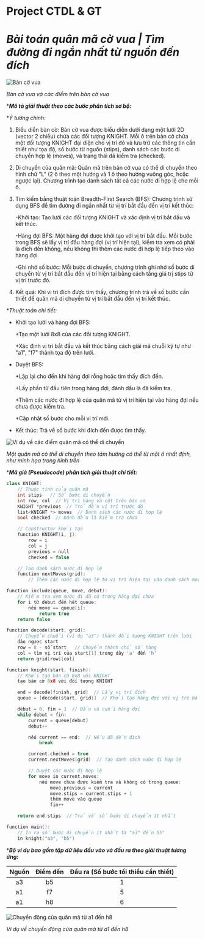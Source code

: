 # Project CTDL & GT 
 # ***Bài toán quân mã cờ vua | Tìm đường đi ngắn nhất từ ​​nguồn đến đích***
![Bàn cờ vua](https://github.com/user-attachments/assets/f80eb4ed-c771-4da8-9c41-bd89b7469a16)

_Bàn cờ vua và các điểm trên bàn cờ vua_

****Mô tả giải thuật theo các bước phân tích sơ bộ:***

**Ý tưởng chính:*
1. Biểu diễn bàn cờ: Bàn cờ vua được biểu diễn dưới dạng một lưới 2D (vector 2 chiều) chứa các đối tượng KNIGHT. Mỗi ô trên bàn cờ chứa một đối tượng KNIGHT đại diện cho vị trí đó và lưu trữ các thông tin cần thiết như tọa độ, số bước từ nguồn (stips), danh sách các bước di chuyển hợp lệ (moves), và trạng thái đã kiểm tra (checked).
2. Di chuyển của quân mã: Quân mã trên bàn cờ vua có thể di chuyển theo hình chữ "L" (2 ô theo một hướng và 1 ô theo hướng vuông góc, hoặc ngược lại). Chương trình tạo danh sách tất cả các nước đi hợp lệ cho mỗi ô.
3. Tìm kiếm bằng thuật toán Breadth-First Search (BFS): Chương trình sử dụng BFS để tìm đường đi ngắn nhất từ vị trí bắt đầu đến vị trí kết thúc:

   -Khởi tạo: Tạo lưới các đối tượng KNIGHT và xác định vị trí bắt đầu và kết thúc.

   -Hàng đợi BFS: Một hàng đợi được khởi tạo với vị trí bắt đầu. Mỗi bước trong BFS sẽ lấy vị trí đầu hàng đợi (vị trí hiện tại), kiểm tra xem có phải là đích đến không, nếu không thì thêm các nước đi hợp lệ tiếp theo vào hàng đợi.

   -Ghi nhớ số bước: Mỗi bước di chuyển, chương trình ghi nhớ số bước di chuyển từ vị trí bắt đầu đến vị trí hiện tại bằng cách tăng giá trị stips từ vị trí trước đó.
5. Kết quả: Khi vị trí đích được tìm thấy, chương trình trả về số bước cần thiết để quân mã di chuyển từ vị trí bắt đầu đến vị trí kết thúc.


**Thuật toán chi tiết:*
- Khởi tạo lưới và hàng đợi BFS:
  
  +Tạo một lưới 8x8 của các đối tượng KNIGHT.
  
  +Xác định vị trí bắt đầu và kết thúc bằng cách giải mã chuỗi ký tự như "a1", "f7" thành tọa độ trên lưới.

- Duyệt BFS:
  
  +Lặp lại cho đến khi hàng đợi rỗng hoặc tìm thấy đích đến.
  
  +Lấy phần tử đầu tiên trong hàng đợi, đánh dấu là đã kiểm tra.
  
  +Thêm các nước đi hợp lệ của quân mã từ vị trí hiện tại vào hàng đợi nếu chưa được kiểm tra.
  
  +Cập nhật số bước cho mỗi vị trí mới.

- Kết thúc: Trả về số bước khi đích đến được tìm thấy.

![Ví dụ về các điểm quân mã có thể di chuyển](https://github.com/user-attachments/assets/1a0a1ca9-3d36-4b8d-b19e-49dc8b919b05)

_Một quân mã có thể di chuyển theo tám hướng có thể từ một ô nhất định, như minh họa trong hình trên_

   
****Mã giả (Pseudocode) phân tích giải thuật chi tiết:***
```cpp
class KNIGHT:
    // Thuộc tính của quân mã
    int stips   // Số bước di chuyển
    int row, col  // Vị trí hàng và cột trên bàn cờ
    KNIGHT *previous  // Trỏ đến vị trí trước đó
    list<KNIGHT *> moves  // Danh sách các nước đi hợp lệ
    bool checked  // Đánh dấu là kiểm tra chưa

    // Constructor khởi tạo
    function KNIGHT(i, j):
        row = i
        col = j
        previous = null
        checked = false

    // Tạo danh sách nước đi hợp lệ
    function nextMoves(grid):
        // Thêm các nước đi hợp lệ từ vị trí hiện tại vào danh sách moves

function include(queue, move, debut):
    // Kiểm tra xem nước đi đã có trong hàng đợi chưa
    for i từ debut đến hết queue:
        nếu move == queue[i]:
            return true
    return false

function decode(start, grid):
    // Chuyển chuỗi (ví dụ "a3") thành đối tượng KNIGHT trên lưới
    đảo ngược start
    row = 8 - số start   // Chuyển thành chỉ số hàng
    col = tìm vị trí của start[1] trong dãy 'a' đến 'h'
    return grid[row][col]

function knight(start, finish):
    // Khởi tạo bàn cờ 8x8 với KNIGHT
    tạo bàn cờ 8x8 với đối tượng KNIGHT

    end = decode(finish, grid)  // Lấy vị trí đích
    queue = [decode(start, grid)]  // Khởi tạo hàng đợi với vị trí bắt đầu

    debut = 0, fin = 1  // Đầu và cuối hàng đợi
    while debut < fin:
        current = queue[debut]
        debut++

        nếu current == end:  // Nếu đã đến đích
            break

        current.checked = true
        current.nextMoves(grid)  // Tạo danh sách nước đi hợp lệ

        // Duyệt các nước đi hợp lệ
        for move in current.moves:
            nếu move chưa được kiểm tra và không có trong queue:
                move.previous = current
                move.stips = current.stips + 1
                thêm move vào queue
                fin++

    return end.stips  // Trả về số bước di chuyển ít nhất

function main():
    // In ra số bước di chuyển ít nhất từ "a3" đến b5"
    in knight("a3", "b5")

```

****Bộ ví dụ bao gồm tập dữ liệu đầu vào và đầu ra theo giải thuật tương ứng:***
 
|       Nguồn       |      Điểm đến        | Đầu ra (Số bước tối thiểu cần thiết)     |
| :------------:|:-------------:|:-----:|
|    a3          |        b5      |  1    |
|     a1         |        f7      |   5   |
|     a1         | h8             |    6  |

![Chuyển động của quân mã từ a1 đến h8](https://github.com/user-attachments/assets/4e41d249-9be0-4c7c-a021-131bd8350586)

_Ví dụ về chuyển động của quân mã từ a1 đến h8_
